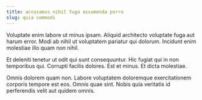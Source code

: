 ```yaml
---
title: accusamus nihil fuga assumenda porro
slug: quia commodi
---
```


Voluptate enim labore ut minus ipsam. Aliquid architecto voluptate fuga aut harum error. Modi ab nihil ut voluptatem pariatur qui dolorum. Incidunt enim molestiae illo quam non nihil.

Et deleniti tenetur ut odit qui sunt consequuntur. Hic fugiat qui in non temporibus qui. Corrupti facilis dolores. Est et minus. Et dicta molestiae.

Omnis dolorem quam non. Labore voluptatem doloremque exercitationem corporis tempore est eos. Omnis quae sint. Nobis quia veritatis id perferendis velit aut quidem omnis.
